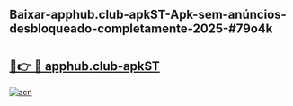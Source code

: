 ## Baixar-apphub.club-apkST-Apk-sem-anúncios-desbloqueado-completamente-2025-#79o4k

# <h2><a href="https://ainizakaria.my?title=apphub.club-apkST&ref=20M">🔗👉 🔴 apphub.club-apkST</a></h2>

[![acn](https://github.com/user-attachments/assets/0f9c940e-d8b0-45ae-aac7-cd30a18b3e1c)](https://ainizakaria.my?title=apphub.club-apkST&ref=20M)

